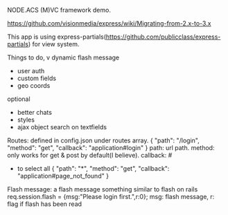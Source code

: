 NODE.ACS
(M)VC framework demo.

https://github.com/visionmedia/express/wiki/Migrating-from-2.x-to-3.x

This app is using express-partials(https://github.com/publicclass/express-partials) for view system.

Things to do,
  v dynamic flash message
  - user auth
  - custom fields
  - geo coords

optional
  - better chats
  - styles
  - ajax object search on textfields


Routes:
  defined in config.json under routes array.
  { "path": "/login", "method": "get", "callback": "application#login" }
  path: url path.
  method: only works for get & post by default(I believe).
  callback: <controller>#<function>

  * to select all
  { "path": "*", "method": "get", "callback": "application#page_not_found" }

Flash message:
  a flash message something similar to flash on rails
  req.session.flash = {msg:"Please login first.",r:0};
  msg: flash message,
  r: flag if flash has been read